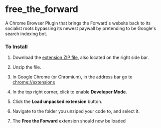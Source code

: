 # free_the_forward
A Chrome Browser Plugin that brings the Forward's website back to its socialist roots bypassing its newest paywall by pretending to be Google's search indexing bot.

### To Install

 1. Download the [extension ZIP file](https://github.com/rneiss/free_the_forward/archive/master.zip), also located on the right side bar.

 2. Unzip the file.

 3. In Google Chrome (or Chromium), in the address bar go to [chrome://extensions](chrome://extensions)

 4. In the top right corner, click to enable **Developer Mode**.

 5. Click the **Load unpacked extension** button.

 6. Navigate to the folder you unziped your code to, and select it.

 7. The **Free the Forward** extension should now be loaded


